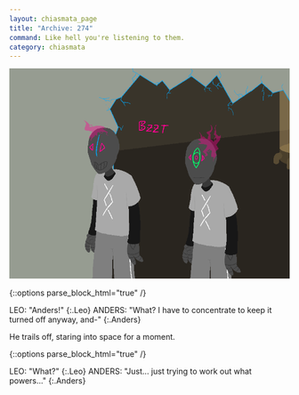 ```yaml
---
layout: chiasmata_page
title: "Archive: 274"
command: Like hell you're listening to them.
category: chiasmata
---
```


![274](/chiasmata/images/narrative/272.png)

{::options parse_block_html="true" /}
<div class="dialogue">
LEO: "Anders!" 
{:.Leo}
ANDERS: "What? I have to concentrate to keep it turned off anyway, and-" 
{:.Anders}
</div>

He trails off, staring into space for a moment.

{::options parse_block_html="true" /}
<div class="dialogue">
LEO: "What?" 
{:.Leo}
ANDERS: "Just... just trying to work out what powers..." 
{:.Anders}
</div>